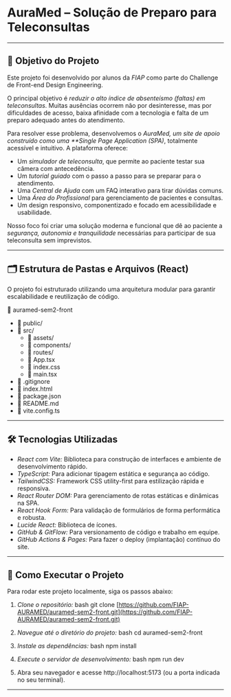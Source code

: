 # AuraMed – Solução de Preparo para Teleconsultas
---

## 📌 Objetivo do Projeto

Este projeto foi desenvolvido por alunos da *FIAP* como parte do Challenge de Front-end Design Engineering.

O principal objetivo é *reduzir o alto índice de absenteísmo (faltas) em teleconsultas*. Muitas ausências ocorrem não por desinteresse, mas por dificuldades de acesso, baixa afinidade com a tecnologia e falta de um preparo adequado antes do atendimento.

Para resolver esse problema, desenvolvemos o *AuraMed, um site de apoio construído como uma **Single Page Application (SPA)*, totalmente acessível e intuitivo. A plataforma oferece:

-   Um *simulador de teleconsulta*, que permite ao paciente testar sua câmera com antecedência.
-   Um *tutorial guiado* com o passo a passo para se preparar para o atendimento.
-   Uma *Central de Ajuda* com um FAQ interativo para tirar dúvidas comuns.
-   Uma *Área do Profissional* para gerenciamento de pacientes e consultas.
-   Um design responsivo, componentizado e focado em acessibilidade e usabilidade.

Nosso foco foi criar uma solução moderna e funcional que dê ao paciente a *segurança, autonomia e tranquilidade* necessárias para participar de sua teleconsulta sem imprevistos.

---

## 🗂 Estrutura de Pastas e Arquivos (React)

O projeto foi estruturado utilizando uma arquitetura modular para garantir escalabilidade e reutilização de código.

📁 auramed-sem2-front

* 📁 public/
* 📁 src/
   * 📁 assets/ 
   * 📁 components/
   * 📁 routes/
   * 📄 App.tsx
   * 📄 index.css
   * 📄 main.tsx
* 📄 .gitignore
* 📄 index.html
* 📄 package.json 
* 📄 README.md
* 📄 vite.config.ts 

---

## 🛠 Tecnologias Utilizadas

-   *React com Vite:* Biblioteca para construção de interfaces e ambiente de desenvolvimento rápido.
-   *TypeScript:* Para adicionar tipagem estática e segurança ao código.
-   *TailwindCSS:* Framework CSS utility-first para estilização rápida e responsiva.
-   *React Router DOM:* Para gerenciamento de rotas estáticas e dinâmicas na SPA.
-   *React Hook Form:* Para validação de formulários de forma performática e robusta.
-   *Lucide React:* Biblioteca de ícones.
-   *GitHub & GitFlow:* Para versionamento de código e trabalho em equipe.
-   *GitHub Actions & Pages:* Para fazer o deploy (implantação) contínuo do site.

---

## 🚀 Como Executar o Projeto

Para rodar este projeto localmente, siga os passos abaixo:

1.  *Clone o repositório:*
    bash
    git clone [https://github.com/FIAP-AURAMED/auramed-sem2-front.git](https://github.com/FIAP-AURAMED/auramed-sem2-front.git)
    
2.  *Navegue até o diretório do projeto:*
    bash
    cd auramed-sem2-front
    
3.  *Instale as dependências:*
    bash
    npm install
    
4.  *Execute o servidor de desenvolvimento:*
    bash
    npm run dev
    
5.  Abra seu navegador e acesse http://localhost:5173 (ou a porta indicada no seu terminal).

---

